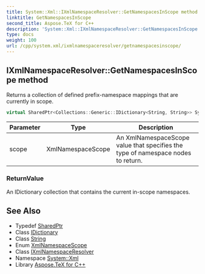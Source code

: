 ```yaml
---
title: System::Xml::IXmlNamespaceResolver::GetNamespacesInScope method
linktitle: GetNamespacesInScope
second_title: Aspose.TeX for C++
description: 'System::Xml::IXmlNamespaceResolver::GetNamespacesInScope method. Returns a collection of defined prefix-namespace mappings that are currently in scope in C++.'
type: docs
weight: 100
url: /cpp/system.xml/ixmlnamespaceresolver/getnamespacesinscope/
---
```

## IXmlNamespaceResolver::GetNamespacesInScope method


Returns a collection of defined prefix-namespace mappings that are currently in scope.

```cpp
virtual SharedPtr<Collections::Generic::IDictionary<String, String>> System::Xml::IXmlNamespaceResolver::GetNamespacesInScope(XmlNamespaceScope scope)=0
```


| Parameter | Type | Description |
| --- | --- | --- |
| scope | XmlNamespaceScope | An XmlNamespaceScope value that specifies the type of namespace nodes to return. |

### ReturnValue

An IDictionary collection that contains the current in-scope namespaces.

## See Also

* Typedef [SharedPtr](../../../system/sharedptr/)
* Class [IDictionary](../../../system.collections.generic/idictionary/)
* Class [String](../../../system/string/)
* Enum [XmlNamespaceScope](../../xmlnamespacescope/)
* Class [IXmlNamespaceResolver](../)
* Namespace [System::Xml](../../)
* Library [Aspose.TeX for C++](../../../)
